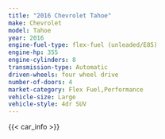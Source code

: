 ```yaml
---
title: "2016 Chevrolet Tahoe"
make: Chevrolet
model: Tahoe
year: 2016
engine-fuel-type: flex-fuel (unleaded/E85)
engine-hp: 355
engine-cylinders: 8
transmission-type: Automatic
driven-wheels: four wheel drive
number-of-doors: 4
market-category: Flex Fuel,Performance
vehicle-size: Large
vehicle-style: 4dr SUV
---
```


{{< car_info >}}
